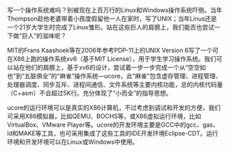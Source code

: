 
写一个操作系统难吗？别被现在上百万行的Linux和Windows操作系统吓倒。当年Thompson趁他老婆带着小孩度假留他一人在家时，写了UNIX；当年Linus还是一个21岁大学生时完成了Linux雏形。站在这些巨人的肩膀上，我们能否也尝试一下做“巨人”的滋味呢？

MIT的Frans Kaashoek等在2006年参考PDP-11上的UNIX Version 6写了一个可在X86上跑的操作系统xv6（基于MIT License），用于学生学习操作系统。我们可以站在他们的肩膀上，基于xv6的设计，尝试着一步一步完成一个从“空空如也”到“五脏俱全”的“麻雀”操作系统—ucore，此“麻雀”包含虚存管理、进程管理、处理器调度、同步互斥、进程间通信、文件系统等主要内核功能，总的内核代码量（C+asm）不会超过5K行。充分体现了“小而全”的指导思想。

ucore的运行环境可以是真实的X86计算机，不过考虑到调试和开发的方便，我们可采用X86模拟器，比如QEMU、BOCHS等，或X86虚拟运行环境，比如VirtualBox、VMware Player等。ucore的开发环境主要是GCC中的gcc、gas、ld和MAKE等工具，也可采用集成了这些工具的IDE开发环境Eclipse-CDT。运行环境和开发环境可以在Linux或Windows中使用。


